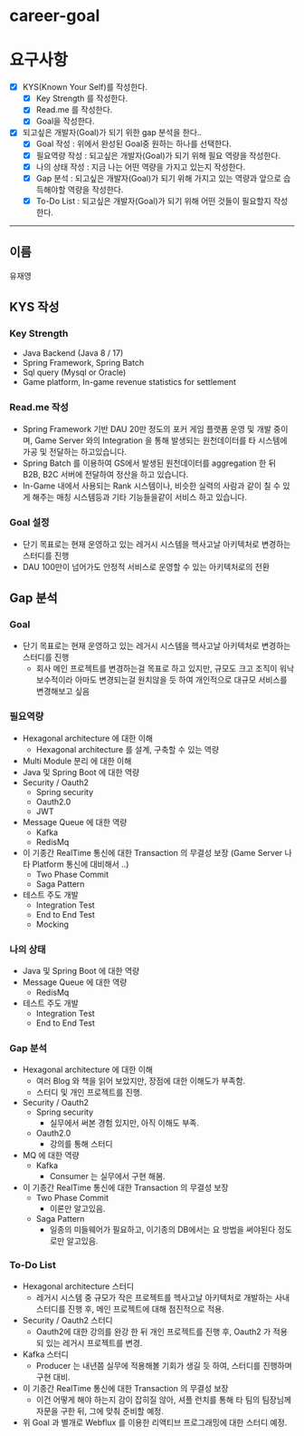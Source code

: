 # career-goal

# 요구사항

- [x] KYS(Known Your Self)를 작성한다.
    - [x] Key Strength 를 작성한다.
    - [x] Read.me 를 작성한다.
    - [x] Goal을 작성한다.
- [x] 되고싶은 개발자(Goal)가 되기 위한 gap 분석을 한다..
    - [x] Goal 작성 : 위에서 완성된 Goal중 원하는 하나를 선택한다.
    - [x] 필요역량 작성 : 되고싶은 개발자(Goal)가 되기 위해 필요 역량을 작성한다.
    - [x] 나의 상태 작성 : 지금 나는 어떤 역량을 가지고 있는지 작성한다.
    - [x] Gap 분석 : 되고싶은 개발자(Goal)가 되기 위해 가지고 있는 역량과 앞으로 습득해야할 역량을 작성한다.
    - [x] To-Do List : 되고싶은 개발자(Goal)가 되기 위해 어떤 것들이 필요할지 작성한다.

---

## 이름

유재영

## KYS 작성

### Key Strength

- Java Backend (Java 8 / 17)
- Spring Framework, Spring Batch
- Sql query (Mysql or Oracle)
- Game platform, In-game revenue statistics for settlement

### Read.me 작성

- Spring Framework 기반 DAU 20만 정도의 포커 게임 플랫폼 운영 및 개발 중이며, Game Server 와의 Integration 을 통해 발생되는 원천데이터를 타 시스템에 가공 및 전달하는 하고있습니다.
- Spring Batch 를 이용하여 GS에서 발생된 원천데이터를 aggregation 한 뒤 B2B, B2C 서버에 전달하여 정산을 하고 있습니다.
- In-Game 내에서 사용되는 Rank 시스템이나, 비슷한 실력의 사람과 같이 칠 수 있게 해주는 매칭 시스템등과 기타 기능들을같이 서비스 하고 있습니다.

### Goal 설정

- 단기 목표로는 현재 운영하고 있는 레거시 시스템을 헥사고날 아키텍처로 변경하는 스터디를 진행
- DAU 100만이 넘어가도 안정적 서비스로 운영할 수 있는 아키텍처로의 전환

## Gap 분석

### Goal

- 단기 목표로는 현재 운영하고 있는 레거시 시스템을 헥사고날 아키텍처로 변경하는 스터디를 진행
    - 회사 메인 프로젝트를 변경하는걸 목표로 하고 있지만, 규모도 크고 조직이 워낙 보수적이라 아마도 변경되는걸 원치않을 듯 하여 개인적으로 대규모 서비스를 변경해보고 싶음

### 필요역량

- Hexagonal architecture 에 대한 이해
    - Hexagonal architecture 를 설계, 구축할 수 있는 역량
- Multi Module 분리 에 대한 이해
- Java 및 Spring Boot 에 대한 역량
- Security / Oauth2
    - Spring security
    - Oauth2.0
    - JWT
- Message Queue 에 대한 역량
    - Kafka
    - RedisMq
- 이 기종간 RealTime 통신에 대한 Transaction 의 무결성 보장 (Game Server 나 타 Platform 통신에 대비해서 ..)
    - Two Phase Commit
    - Saga Pattern
- 테스트 주도 개발
    - Integration Test
    - End to End Test
    - Mocking

### 나의 상태

- Java 및 Spring Boot 에 대한 역량
- Message Queue 에 대한 역량
    - RedisMq
- 테스트 주도 개발
    - Integration Test
    - End to End Test

### Gap 분석

- Hexagonal architecture 에 대한 이해
    - 여러 Blog 와 책을 읽어 보았지만, 장점에 대한 이해도가 부족함.
    - 스터디 및 개인 프로젝트를 진행.
- Security / Oauth2
    - Spring security
        - 실무에서 써본 경험 있지만, 아직 이해도 부족.
    - Oauth2.0
        - 강의를 통해 스터디
- MQ 에 대한 역량
    - Kafka
        - Consumer 는 실무에서 구현 해봄.
- 이 기종간 RealTime 통신에 대한 Transaction 의 무결성 보장
    - Two Phase Commit
        - 이론만 알고있음.
    - Saga Pattern
        - 일종의 미들웨어가 필요하고, 이기종의 DB에서는 요 방법을 써야된다 정도로만 알고있음.

### To-Do List

- Hexagonal architecture 스터디
    - 레거시 시스템 중 규모가 작은 프로젝트를 헥사고날 아키텍처로 개발하는 사내 스터디를 진행 후, 메인 프로젝트에 대해 점진적으로 적용.
- Security / Oauth2 스터디
    - Oauth2에 대한 강의를 완강 한 뒤 개인 프로젝트를 진행 후, Oauth2 가 적용되 있는 레거시 프로젝트를 변경.
- Kafka 스터디
    - Producer 는 내년쯤 실무에 적용해볼 기회가 생길 듯 하여, 스터디를 진행하며 구현 대비.
- 이 기종간 RealTime 통신에 대한 Transaction 의 무결성 보장
    - 이건 어떻게 해야 하는지 감이 잡히질 않아, 셔플 런치를 통해 타 팀의 팀장님께 자문을 구한 뒤, 그에 맞춰 준비할 예정.
- 위 Goal 과 별개로 Webflux 를 이용한 리액티브 프로그래밍에 대한 스터디 예정.
